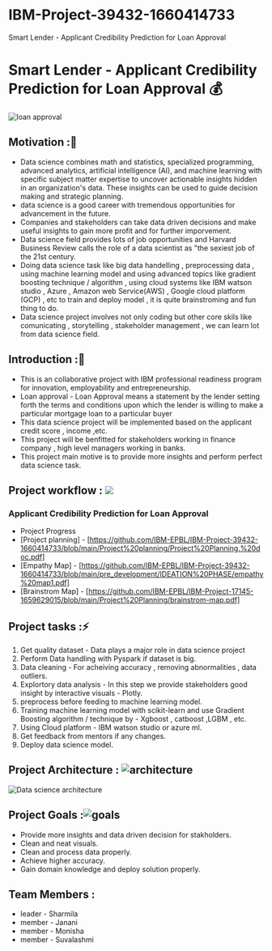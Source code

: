 # IBM-Project-39432-1660414733
Smart Lender - Applicant Credibility Prediction for Loan Approval
# Smart Lender - Applicant Credibility Prediction for Loan Approval :moneybag:
![loan approval](https://c.tenor.com/VgMCLsMYxhQAAAAC/loan.gif)

## Motivation ::muscle:

- Data science combines math and statistics, specialized programming, advanced analytics, artificial intelligence (AI), and machine learning with specific subject matter expertise to uncover actionable insights hidden in an organization's data. These insights can be used to guide decision making and strategic planning.
-  data science is a good career with tremendous opportunities for advancement in the future.
-  Companies and stakeholders can take data driven decisions and make useful insights to gain more profit and for further imporvement.
-  Data science field provides lots of job opportunities and  Harvard Business Review calls the role of a data scientist as "the sexiest job of the 21st century.
-  Doing data science task like big data handelling , preprocessing data , using machine learning model and using advanced topics like gradient boosting technique / algorithm , using cloud systems like IBM watson studio , Azure , Amazon web Service(AWS) , Google cloud platform (GCP) , etc to train and deploy model , it is quite brainstroming  and fun thing to do.
-  Data science project involves not only coding but other core skils like comunicating , storytelling , stakeholder management , we can learn lot from data science field.

## Introduction ::construction_worker:
- This is an collaborative project with IBM professional readiness
program for innovation, employability and entrepreneurship.
- Loan approval - Loan Approval means a statement by the lender setting forth the terms and conditions upon which the lender is willing to make a particular mortgage loan to a particular buyer
- This data science project will be implemented based on the applicant credit score , income ,etc.
- This project will be benfitted for stakeholders working in finance company , high level managers working in banks.
- This project main motive is to provide more insights and perform perfect data science task.

## Project workflow : ![](https://im4.ezgif.com/tmp/ezgif-4-0adc3a9409.webp)
### Applicant Credibility Prediction for Loan Approval
* Project Progress
* [Project planning] - [https://github.com/IBM-EPBL/IBM-Project-39432-1660414733/blob/main/Project%20planning/Project%20Planning.%20doc.pdf]
* [Empathy Map] - [https://github.com/IBM-EPBL/IBM-Project-39432-1660414733/blob/main/pre_development/IDEATION%20PHASE/empathy%20map1.pdf]
* [Brainstrom Map] - [https://github.com/IBM-EPBL/IBM-Project-17145-1659629015/blob/main/Project%20Planning/brainstrom-map.pdf]

## Project tasks ::zap:
1. Get quality dataset - Data plays a major role in data science project
2. Perform Data handling with Pyspark if dataset is big.
3. Data cleaning - For acheiving accuracy , removing abnormalities , data outliers.
4. Explortory data analysis - In this step we provide stakeholders good insight by interactive visuals - Plotly.
5. preprocess before feeding to machine learning model.
6. Training machine learning model with scikit-learn and use Gradient Boosting algorithm / technique by - Xgboost , catboost ,LGBM , etc.
7. Using Cloud platform - IBM watson studio or azure ml.
8. Get feedback from mentors if any changes.
9. Deploy data science model.

## Project Architecture : ![architecture](https://im4.ezgif.com/tmp/ezgif-4-969ec08789.gif) 
![Data science architecture](https://ashutoshtripathicom.files.wordpress.com/2021/08/image-3.png)

## Project Goals :![goals](https://im4.ezgif.com/tmp/ezgif-4-e92c7308fa.gif)
- Provide more insights and data driven decision for stakholders.
- Clean and neat visuals.
- Clean and process data properly.
- Achieve higher accuracy.
- Gain domain knowledge and deploy solution properly.

## Team Members : 
- leader - Sharmila
- member - Janani
- member - Monisha
- member - Suvalashmi
